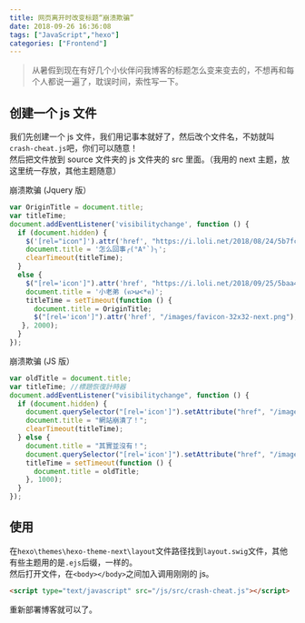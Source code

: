```yaml
---
title: 网页离开时改变标题“崩溃欺骗”
date: 2018-09-26 16:36:08
tags: ["JavaScript","hexo"]
categories: ["Frontend"]
---
```


> 从暑假到现在有好几个小伙伴问我博客的标题怎么变来变去的，不想再和每个人都说一遍了，耽误时间，索性写一下。

<!--more-->
## 创建一个 js 文件
我们先创建一个 js 文件，我们用记事本就好了，然后改个文件名，不妨就叫`crash-cheat.js`吧，你们可以随意！  
然后把文件放到 source 文件夹的 js 文件夹的 src 里面。（我用的 next 主题，放这里统一存放，其他主题随意）

崩溃欺骗 (Jquery 版）
```js 崩溃欺骗 (Jquery 版）
var OriginTitle = document.title;
var titleTime;
document.addEventListener('visibilitychange', function () {
  if (document.hidden) {
    $('[rel="icon"]').attr('href', "https://i.loli.net/2018/08/24/5b7fcb00ed9bf.png");
    document.title = '怎么回事╭(°A°`)╮';
    clearTimeout(titleTime);
  }
  else {
    $("[rel='icon']").attr('href', "https://i.loli.net/2018/09/25/5baa4f21661e7.png");
    document.title = '小老弟 (ฅ>ω<*ฅ)';
    titleTime = setTimeout(function () {
      document.title = OriginTitle;
      $("[rel='icon']").attr('href', "/images/favicon-32x32-next.png");
   }, 2000);
  }
});
```

崩溃欺骗 (JS 版）
```js 崩溃欺骗 (JS 版）
var oldTitle = document.title;
var titleTime; //標題恢復計時器
document.addEventListener("visibilitychange", function () {
  if (document.hidden) {
    document.querySelector("[rel='icon']").setAttribute("href", "/images/icons/favicon-32.png");
    document.title = "網站崩潰了！";
    clearTimeout(titleTime);
  } else {
    document.title = "其實並沒有！";
    document.querySelector("[rel='icon']").setAttribute("href", "/images/icons/crash.png");
    titleTime = setTimeout(function () {
      document.title = oldTitle;
    }, 1000);
  }
});
```
## 使用

在`hexo\themes\hexo-theme-next\layout`文件路径找到`layout.swig`文件，其他有些主题用的是`.ejs`后缀，一样的。  
然后打开文件，在`<body></body>`之间加入调用刚刚的 js。  

```html
<script type="text/javascript" src="/js/src/crash-cheat.js"></script>
```
重新部署博客就可以了。